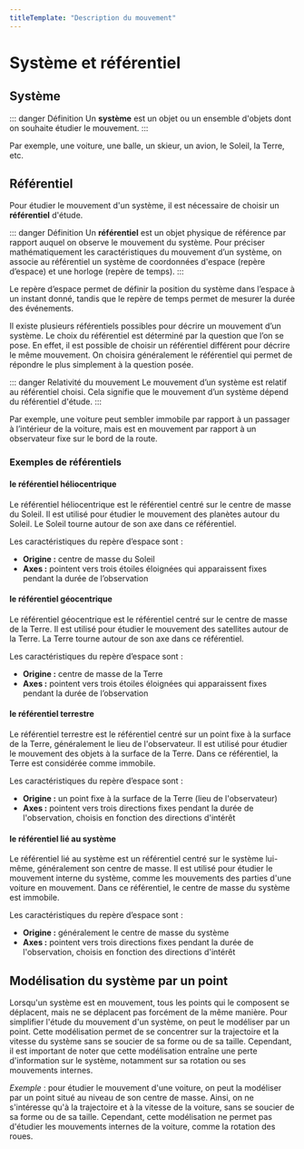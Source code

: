 ```yaml
---
titleTemplate: "Description du mouvement"
---
```


# Système et référentiel

## Système

::: danger Définition
Un **système** est un objet ou un ensemble d'objets dont on souhaite étudier le mouvement.
:::

Par exemple, une voiture, une balle, un skieur, un avion, le Soleil, la Terre, etc.

## Référentiel

Pour étudier le mouvement d'un système, il est nécessaire de choisir un **référentiel** d'étude.

::: danger Définition
Un **référentiel** est un objet physique de référence par rapport auquel on observe le mouvement du système.
Pour préciser mathématiquement les caractéristiques du mouvement d’un système, on associe au référentiel un système de coordonnées d'espace (repère d’espace) et une horloge (repère de temps).
:::

Le repère d’espace permet de définir la position du système dans l’espace à un instant donné, tandis que le repère de temps permet de mesurer la durée des événements.

Il existe plusieurs référentiels possibles pour décrire un mouvement d’un système. Le choix du référentiel est déterminé par la question que l’on se pose. En effet, il est possible de choisir un référentiel différent pour décrire le même mouvement. On choisira généralement le référentiel qui permet de répondre le plus simplement à la question posée.

::: danger Relativité du mouvement
Le mouvement d’un système est relatif au référentiel choisi. Cela signifie que le mouvement d’un système dépend du référentiel d'étude.
:::

Par exemple, une voiture peut sembler immobile par rapport à un passager à l’intérieur de la voiture, mais est en mouvement par rapport à un observateur fixe sur le bord de la route.

### Exemples de référentiels

#### le référentiel héliocentrique

Le référentiel héliocentrique est le référentiel centré sur le centre de masse du Soleil. Il est utilisé pour étudier le mouvement des planètes autour du Soleil. Le Soleil tourne autour de son axe dans ce référentiel.

Les caractéristiques du repère d’espace sont :

- **Origine :** centre de masse du Soleil
- **Axes :** pointent vers trois étoiles éloignées qui apparaissent fixes pendant la durée de l’observation

#### le référentiel géocentrique

Le référentiel géocentrique est le référentiel centré sur le centre de masse de la Terre. Il est utilisé pour étudier le mouvement des satellites autour de la Terre. La Terre tourne autour de son axe dans ce référentiel.

Les caractéristiques du repère d’espace sont :

- **Origine :** centre de masse de la Terre
- **Axes :** pointent vers trois étoiles éloignées qui apparaissent fixes pendant la durée de l’observation

#### le référentiel terrestre

Le référentiel terrestre est le référentiel centré sur un point fixe à la surface de la Terre, généralement le lieu de l'observateur. Il est utilisé pour étudier le mouvement des objets à la surface de la Terre. Dans ce référentiel, la Terre est considérée comme immobile.

Les caractéristiques du repère d’espace sont :

- **Origine :** un point fixe à la surface de la Terre (lieu de l'observateur)
- **Axes :** pointent vers trois directions fixes pendant la durée de l'observation, choisis en fonction des directions d'intérêt

#### le référentiel lié au système

Le référentiel lié au système est un référentiel centré sur le système lui-même, généralement son centre de masse. Il est utilisé pour étudier le mouvement interne du système, comme les mouvements des parties d'une voiture en mouvement. Dans ce référentiel, le centre de masse du système est immobile.

Les caractéristiques du repère d’espace sont :

- **Origine :** généralement le centre de masse du système
- **Axes :** pointent vers trois directions fixes pendant la durée de l'observation, choisis en fonction des directions d'intérêt

## Modélisation du système par un point

Lorsqu'un système est en mouvement, tous les points qui le composent se déplacent, mais ne se déplacent pas forcément de la même manière. Pour simplifier l'étude du mouvement d'un système, on peut le modéliser par un point. Cette modélisation permet de se concentrer sur la trajectoire et la vitesse du système sans se soucier de sa forme ou de sa taille. Cependant, il est important de noter que cette modélisation entraîne une perte d'information sur le système, notamment sur sa rotation ou ses mouvements internes.

_Exemple_ : pour étudier le mouvement d'une voiture, on peut la modéliser par un point situé au niveau de son centre de masse. Ainsi, on ne s'intéresse qu'à la trajectoire et à la vitesse de la voiture, sans se soucier de sa forme ou de sa taille. Cependant, cette modélisation ne permet pas d'étudier les mouvements internes de la voiture, comme la rotation des roues.
